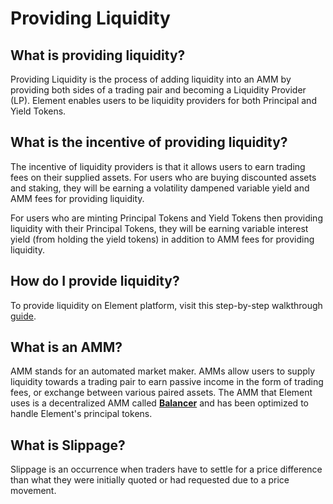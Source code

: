 # Providing Liquidity

## What is providing liquidity?

Providing Liquidity is the process of adding liquidity into an AMM by providing both sides of a trading pair and becoming a Liquidity Provider (LP). Element enables users to be liquidity providers for both Principal and Yield Tokens.

## What is the incentive of providing liquidity?

The incentive of liquidity providers is that it allows users to earn trading fees on their supplied assets. For users who are buying discounted assets and staking, they will be earning a volatility dampened variable yield and AMM fees for providing liquidity.&#x20;

For users who are minting Principal Tokens and Yield Tokens then providing liquidity with their Principal Tokens, they will be earning variable interest yield (from holding the yield tokens) in addition to AMM fees for providing liquidity.

## How do I provide liquidity?‌

&#x20;To provide liquidity on Element platform, visit this step-by-step walkthrough [guide](https://medium.com/element-finance/how-to-bootstrapping-liquidity-on-element-f14a6bd02044).&#x20;

## What is an AMM?

AMM stands for an automated market maker. AMMs allow users to supply liquidity towards a trading pair to earn passive income in the form of trading fees, or exchange between various paired assets. The AMM that Element uses is a decentralized AMM called [**Balancer**](https://balancer.finance) and has been optimized to handle Element's principal tokens.&#x20;

## What is Slippage?

Slippage is an occurrence when traders have to settle for a price difference than what they were initially quoted or had requested due to a price movement.
